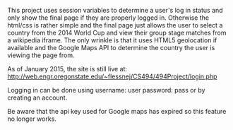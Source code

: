 This project uses session variables to determine a user's log in status and only show the final page if they are properly logged in. Otherwise the html/css is rather simple and the final page just allows the user to select a country from the 2014 World Cup and view their group stage matches from a wikipedia iframe.  The only wrinkle is that it uses HTML5 geolocation if available and the Google Maps API to determine the country the user is viewing the page from.

As of January 2015, the site is still live at: http://web.engr.oregonstate.edu/~flessnej/CS494/494Project/login.php

Logging in can be done using username: user password: pass or by creating an account.

Be aware that the api key used for Google maps has expired so this feature no longer works.
